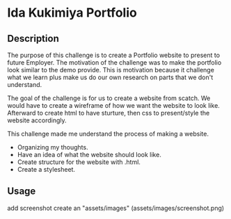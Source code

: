 # Ida Kukimiya Portfolio

## Description

The purpose of this challenge is to create a Portfolio website to present to future Employer. The motivation of the challenge was to make the portfolio look similar to the demo provide. This is motivation because it challenge what we learn plus make us do our own research on parts that we don't understand.

The goal of the challenge is for us to create a website from scatch. We would have to create a wireframe of how we want the website to look like. Afterward to create html to have sturture, then css to present/style the website accordingly. 

This challenge made me understand the process of making a website. 
* Organizing my thoughts. 
* Have an idea of what the website should look like.
* Create structure for the website with .html.
* Create a stylesheet.  


## Usage

add screenshot
create an "assets/images"
(assets/images/screenshot.png)